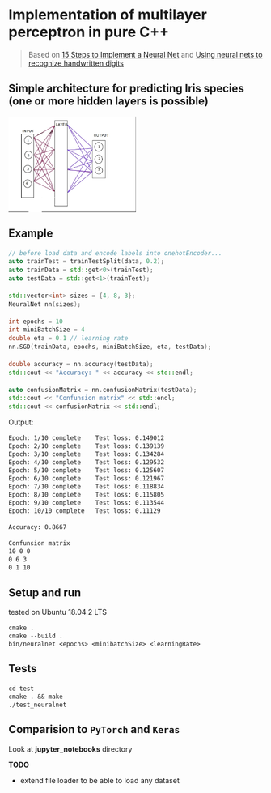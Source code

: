 # Implementation of multilayer perceptron in pure C++

> Based on [15 Steps to Implement a Neural Net](http://code-spot.co.za/2009/10/08/15-steps-to-implemented-a-neural-net/) and 
[Using neural nets to recognize handwritten digits](http://neuralnetworksanddeeplearning.com/chap1.html)


## Simple architecture for predicting **Iris** species (one or more hidden layers is possible)

<img src="neural_net.png" width="50%" height="50%" align="middle">

## Example

```cpp
// before load data and encode labels into onehotEncoder...
auto trainTest = trainTestSplit(data, 0.2);
auto trainData = std::get<0>(trainTest);
auto testData = std::get<1>(trainTest);

std::vector<int> sizes = {4, 8, 3};
NeuralNet nn(sizes);

int epochs = 10
int miniBatchSize = 4
double eta = 0.1 // learning rate
nn.SGD(trainData, epochs, miniBatchSize, eta, testData);

double accuracy = nn.accuracy(testData);
std::cout << "Accuracy: " << accuracy << std::endl;

auto confusionMatrix = nn.confusionMatrix(testData);
std::cout << "Confunsion matrix" << std::endl;
std::cout << confusionMatrix << std::endl;
```

Output:
```
Epoch: 1/10 complete    Test loss: 0.149012
Epoch: 2/10 complete    Test loss: 0.139139
Epoch: 3/10 complete    Test loss: 0.134284
Epoch: 4/10 complete    Test loss: 0.129532
Epoch: 5/10 complete    Test loss: 0.125607
Epoch: 6/10 complete    Test loss: 0.121967
Epoch: 7/10 complete    Test loss: 0.118834
Epoch: 8/10 complete    Test loss: 0.115805
Epoch: 9/10 complete    Test loss: 0.113544
Epoch: 10/10 complete   Test loss: 0.11129

Accuracy: 0.8667

Confunsion matrix
10 0 0 
0 6 3 
0 1 10
```


## Setup and run

tested on Ubuntu 18.04.2 LTS 
```console
cmake .
cmake --build .
bin/neuralnet <epochs> <minibatchSize> <learningRate>
```

## Tests

```console
cd test
cmake . && make
./test_neuralnet
```

## Comparision to `PyTorch` and `Keras`

Look at **jupyter_notebooks** directory



**TODO**
- extend file loader to be able to load any dataset
